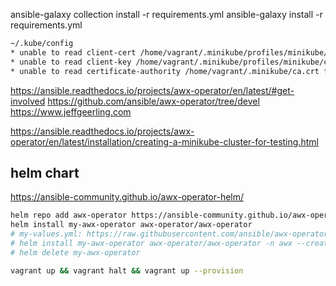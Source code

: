 
ansible-galaxy collection install -r requirements.yml
ansible-galaxy install -r requirements.yml

```txt
~/.kube/config
* unable to read client-cert /home/vagrant/.minikube/profiles/minikube/client.crt for minikube due to open /home/vagrant/.minikube/profiles/minikube/client.crt: no such file or directory
* unable to read client-key /home/vagrant/.minikube/profiles/minikube/client.key for minikube due to open /home/vagrant/.minikube/profiles/minikube/client.key: no such file or directory
* unable to read certificate-authority /home/vagrant/.minikube/ca.crt for minikube due to open /home/vagrant/.minikube/ca.crt: no such file or directory
```


https://ansible.readthedocs.io/projects/awx-operator/en/latest/#get-involved
https://github.com/ansible/awx-operator/tree/devel
https://www.jeffgeerling.com

https://ansible.readthedocs.io/projects/awx-operator/en/latest/installation/creating-a-minikube-cluster-for-testing.html

## helm chart
https://ansible-community.github.io/awx-operator-helm/

```bash
helm repo add awx-operator https://ansible-community.github.io/awx-operator-helm/
helm install my-awx-operator awx-operator/awx-operator
# my-values.yml: https://raw.githubusercontent.com/ansible/awx-operator/2.19.1/awx-demo.yml
# helm install my-awx-operator awx-operator/awx-operator -n awx --create-namespace -f my-values.yml --version 1.3.0
# helm delete my-awx-operator
```

```bash
vagrant up && vagrant halt && vagrant up --provision
```